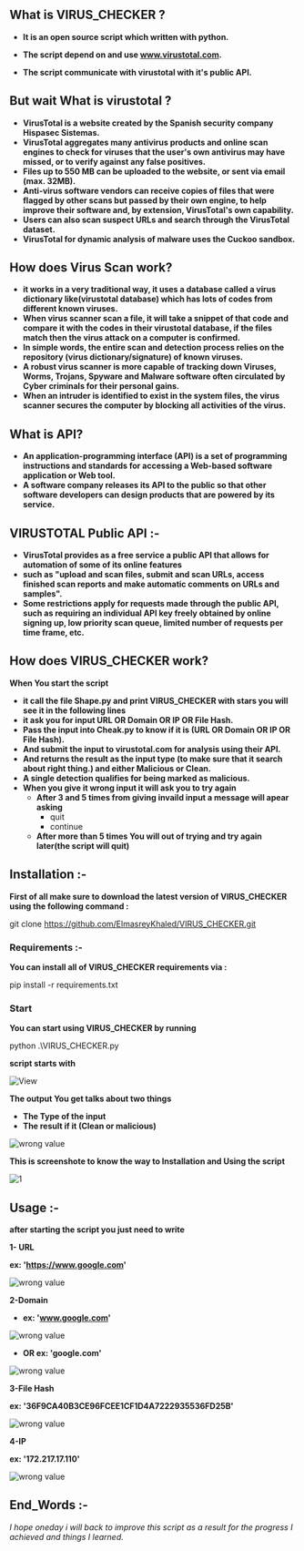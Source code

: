 ## What is VIRUS_CHECKER ?

* **It is an open source script which written with python.**

* **The script depend on and use www.virustotal.com.**

* **The script communicate with virustotal with it's public API.**


## But wait What is virustotal ?

* **VirusTotal is a website created by the Spanish security company Hispasec Sistemas.**
* **VirusTotal aggregates many antivirus products and online scan engines to check for viruses that the user's own antivirus may have missed, or to verify against any false positives.**
* **Files up to 550 MB can be uploaded to the website, or sent via email (max. 32MB).**
* **Anti-virus software vendors can receive copies of files that were flagged by other scans but passed by their own engine, to help improve their software and, by extension, VirusTotal's own capability.**
* **Users can also scan suspect URLs and search through the VirusTotal dataset.**
* **VirusTotal for dynamic analysis of malware uses the Cuckoo sandbox.**

## How does Virus Scan work?
 
* **it works in a very traditional way, it uses a database called a virus dictionary like(virustotal database) which has lots of codes from different known viruses.**
* **When virus scanner scan a file, it will take a snippet of that code and compare it with the codes in their virustotal database, if the files match then the virus attack on a computer is confirmed.**
* **In simple words, the entire scan and detection process relies on the repository (virus dictionary/signature) of known viruses.**
* **A robust virus scanner is more capable of tracking down Viruses, Worms, Trojans, Spyware and Malware software often circulated by Cyber criminals for their personal gains.**
* **When an intruder is identified to exist in the system files, the virus scanner secures the computer by blocking all activities of the virus.**

## What is API?

 * **An application-programming interface (API) is a set of programming instructions and standards for accessing a Web-based software application or Web tool.**
* **A software company releases its API to the public so that other software developers can design products that are powered by its service.**

## VIRUSTOTAL Public API :-

* **VirusTotal provides as a free service a public API that allows for automation of some of its online features**
* **such as "upload and scan files, submit and scan URLs, access finished scan reports and make automatic comments on URLs and samples".**
* **Some restrictions apply for requests made through the public API, such as requiring an individual API key freely obtained by online signing up, low priority scan queue, limited number of requests per time frame, etc.**

## How does VIRUS_CHECKER work?

**When You start the script**
* **it call the file Shape.py and print VIRUS_CHECKER with stars you will see it in the following lines**
* **it ask you for input URL OR Domain OR IP OR File Hash.**
* **Pass the input into Cheak.py to know if it is (URL OR Domain OR IP OR File Hash).**
* **And submit the input to virustotal.com for analysis using their API.**
* **And returns the result as the input type (to make sure that it search about right thing.) and either Malicious or Clean.**
* **A single detection qualifies for being marked as malicious.**
* **When you give it wrong input it will ask you to try again**
   * **After 3 and 5 times from giving invaild input a message will apear asking** 
      * quit
      * continue
   * **After more than 5 times You will out of trying and try again later(the script will quit)**

## Installation :-

**First of all make sure to download the latest version of VIRUS_CHECKER using the following command :**

git clone https://github.com/ElmasreyKhaled/VIRUS_CHECKER.git

### Requirements :-

**You can install all of VIRUS_CHECKER requirements via :**

pip install -r requirements.txt

### Start

**You can start using VIRUS_CHECKER by running**

python .\VIRUS_CHECKER.py

**script starts with**


![View](https://user-images.githubusercontent.com/71513744/95667002-3c37fc00-0b60-11eb-8dd5-8d7b3da102cb.jpg)


**The output You get talks about two things**
* **The Type of the input**
* **The result if it (Clean or malicious)**


![wrong value](https://user-images.githubusercontent.com/71513744/95681930-c9239980-0be2-11eb-9f77-b11292829bb8.jpg)

**This is screenshote to know the way to Installation and Using the script**


![1](https://user-images.githubusercontent.com/71513744/95691461-b2e7fe80-0c1f-11eb-9f5f-c6f750b00ba7.png)


## Usage :-

**after starting the script you just need to write**


**1- URL**

**ex: 'https://www.google.com'**


![wrong value](https://user-images.githubusercontent.com/71513744/95681953-fcfebf00-0be2-11eb-9dd1-03b2a76a65b4.jpg)


**2-Domain**

* **ex: 'www.google.com'**

![wrong value](https://user-images.githubusercontent.com/71513744/95681981-29b2d680-0be3-11eb-86b7-053751de35e0.jpg)


* **OR ex: 'google.com'**


![wrong value](https://user-images.githubusercontent.com/71513744/95682037-6d0d4500-0be3-11eb-852f-8b94c23f806e.jpg)



**3-File Hash**

**ex: '36F9CA40B3CE96FCEE1CF1D4A7222935536FD25B'**


![wrong value](https://user-images.githubusercontent.com/71513744/95682059-8dd59a80-0be3-11eb-9ebc-c211a65ce1c2.jpg)



**4-IP**

**ex: '172.217.17.110'**


![wrong value](https://user-images.githubusercontent.com/71513744/95682097-c37a8380-0be3-11eb-939c-2f34321b2817.jpg)


## End_Words :-

*I hope oneday i will back to improve this script as a result for the progress I achieved and things I learned.*
